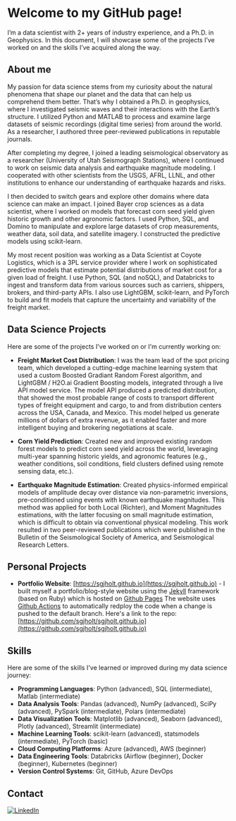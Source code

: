 # Welcome to my GitHub page!

I’m a data scientist with 2+ years of industry experience, and a Ph.D. in Geophysics. In this document, I will showcase some of the projects I’ve worked on and the skills I’ve acquired along the way. 

## About me
My passion for data science stems from my curiosity about the natural phenomena that shape our planet and the data that can help us comprehend them better. That’s why I obtained a Ph.D. in geophysics, where I investigated seismic waves and their interactions with the Earth’s structure. I utilized Python and MATLAB to process and examine large datasets of seismic recordings (digital time series) from around the world. As a researcher, I authored three peer-reviewed publications in reputable journals.

After completing my degree, I joined a leading seismological observatory as a researcher (University of Utah Seismograph Stations), where I continued to work on seismic data analysis and earthquake magnitude modeling. I cooperated with other scientists from the USGS, AFRL, LLNL, and other institutions to enhance our understanding of earthquake hazards and risks.

I then decided to switch gears and explore other domains where data science can make an impact. I joined Bayer crop sciences as a data scientist, where I worked on models that forecast corn seed yield given historic growth and other agronomic factors. I used Python, SQL, and Domino to manipulate and explore large datasets of crop measurements, weather data, soil data, and satellite imagery. I constructed the predictive models using scikit-learn.

My most recent position was working as a Data Scientist at Coyote Logistics, which is a 3PL service provider where I work on sophisticated predictive models that estimate potential distributions of market cost for a given load of freight. I use Python, SQL (and noSQL), and Databricks to ingest and transform data from various sources such as carriers, shippers, brokers, and third-party APIs. I also use LightGBM, scikit-learn, and PyTorch to build and fit models that capture the uncertainty and variability of the freight market.

## Data Science Projects

Here are some of the projects I've worked on or I'm currently working on:

- **Freight Market Cost Distribution**: I was the team lead of the spot pricing team, which developed a cutting-edge machine learning system that used a custom Boosted Gradiant Random Forest algorithm, and LightGBM / H2O.ai Gradient Boosting models, integrated through a live API model service. The model API produced a predicted distribution, that showed the most probable range of costs to transport different types of freight equipment and cargo, to and from distribution centers across the USA, Canada, and Mexico. This model helped us generate millions of dollars of extra revenue, as it enabled faster and more intelligent buying and brokering negotiations at scale.

- **Corn Yield Prediction**: Created new and improved existing random forest models to predict corn seed yield across the world, leveraging multi-year spanning historic yields, and agronomic features (e.g., weather conditions, soil conditions, field clusters defined using remote sensing data, etc.).

- **Earthquake Magnitude Estimation**: Created physics-informed empirical models of amplitude decay over distance via non-parametric inversions, pre-conditioned using events with known earthquake magnitudes. This method was applied for both Local (Richter), and Moment Magnitudes estimations, with the latter focusing on small magnitude estimation, which is difficult to obtain via conventional physical modeling. This work resulted in two peer-reviewed publications which were published in the Bulletin of the Seismological Society of America, and Seismological Research Letters.

## Personal Projects
- **Portfolio Website**: [https://sgjholt.github.io](https://sgjholt.github.io) - I built myself a portfolio/blog-style website using the [Jekyll](https://jekyllrb.com/) framework (based on Ruby) which is hosted on [Github Pages](https://pages.github.com/) The website uses [Github Actions](https://docs.github.com/en/actions) to automatically redploy the code when a change is pushed to the default branch. Here's a link to the repo: [https://github.com/sgjholt/sgjholt.github.io](https://github.com/sgjholt/sgjholt.github.io)

## Skills

Here are some of the skills I've learned or improved during my data science journey:

- **Programming Languages**: Python (advanced), SQL (intermediate), Matlab (intermediate)
- **Data Analysis Tools**: Pandas (advanced), NumPy (advanced), SciPy (advanced), PySpark (intermediate), Polars (intermediate)
- **Data Visualization Tools**: Matplotlib (advanced), Seaborn (advanced), Plotly (advanced), Streamlit (intermediate) 
- **Machine Learning Tools**: scikit-learn (advanced), statsmodels (intermediate), PyTorch (basic)
- **Cloud Computing Platforms**: Azure (advanced), AWS (beginner)
- **Data Engineering Tools**: Databricks (Airflow (beginner), Docker (beginner), Kubernetes (beginner)
- **Version Control Systems**: Git, GitHub, Azure DevOps

## Contact
[![LinkedIn](https://img.shields.io/badge/LinkedIn-0077B5?style=for-the-badge&logo=linkedin&logoColor=white)](https://www.linkedin.com/in/holt-james-ds/)
